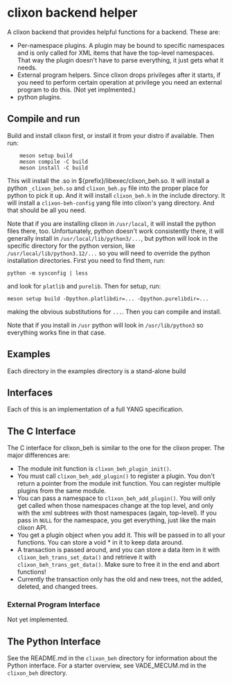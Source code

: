 # clixon backend helper

A clixon backend that provides helpful functions for a backend.  These are:
* Per-namespace plugins.  A plugin may be bound to specific namespaces
  and is only called for XML items that have the top-level namespaces.
  That way the plugin doesn't have to parse everything, it just gets what
  it needs.
* External program helpers.  Since clixon drops privileges after it starts,
  if you need to perform certain operation at privilege you need an external
  program to do this.  (Not yet implmented.)
* python plugins.

## Compile and run

Build and install clixon first, or install it from your distro if
available.  Then run:
```
    meson setup build
    meson compile -C build
    meson install -C build
```

This will install the .so in ${prefix}/libexec/clixon_beh.so.  It will
install a python `_clixon_beh.so` and `clixon_beh.py` file into the proper
place for python to pick it up.  And it will install `clixon_beh.h` in
the include directory.  It will install a `clixon-beh-config` yang file
into clixon's yang directory.  And that should be all you need.

Note that if you are installing clixon in `/usr/local`, it will
install the python files there, too.  Unfortunately, python doesn't
work consistently there, it will generally install in
`/usr/local/lib/python3/...`, but python will look in the specific
directory for the python version, like `/usr/local/lib/python3.12/...`
so you will need to override the python installation directories.
First you need to find them, run:
```
python -m sysconfig | less
```
and look for `platlib` and `purelib`.  Then for setup, run:
```
meson setup build -Dpython.platlibdir=... -Dpython.purelibdir=...
```
making the obvious substitutions for `...`.  Then you can compile and
install.

Note that if you install in `/usr` python will look in
`/usr/lib/python3` so everything works fine in that case.

## Examples

Each directory in the examples directory is a stand-alone build

## Interfaces

Each of this is an implementation of a full YANG specification.

## The C Interface

The C interface for clixon_beh is similar to the one for the clixon
proper.  The major differences are:
* The module init function is `clixon_beh_plugin_init()`.
* You must call `clixon_beh_add_plugin()` to register a plugin.  You don't
  return a pointer from the module init function.  You can register
  multiple plugins from the same module.
* You can pass a namespace to `clixon_beh_add_plugin()`.  You will only
  get called when those namespaces change at the top level, and only
  with the xml subtrees with thost namespaces (again, top-level).
  If you pass in `NULL` for the namespace, you get everything, just like
  the main clixon API.
* You get a plugin object when you add it.  This will be passed in to
  all your functions.  You can store a void * in it to keep data around.
* A transaction is passed around, and you can store a data item in it
  with `clixon_beh_trans_set_data()` and retrieve it with
  `clixon_beh_trans_get_data()`.  Make sure to free it in the end and
  abort functions!
* Currently the transaction only has the old and new trees, not the
  added, deleted, and changed trees.

### External Program Interface

Not yet implemented.

## The Python Interface

See the README.md in the `clixon_beh` directory for information about
the Python interface.  For a starter overview, see VADE\_MECUM.md in
the `clixon_beh` directory.
